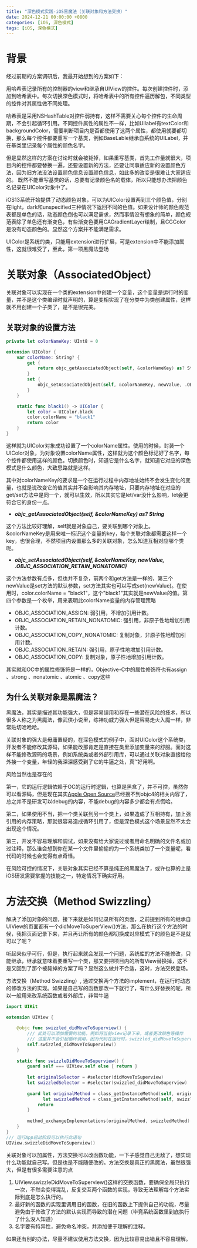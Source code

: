 ```yaml
---
title: "深色模式实践-iOS黑魔法（关联对象和方法交换）"
date: 2024-12-21 00:00:00 +0800
categories: [iOS, 深色模式]
tags: [iOS, 深色模式]
---
```


# 背景

经过前期的方案调研后，我最开始想到的方案如下：

用哈希表记录所有的控制器的view和继承自UIView的控件。每次创建控件时，添加到哈希表中。每次切换深色模式时，将哈希表中的所有控件遍历解包，不同类型的控件对其属性做不同处理。

哈希表是采用NSHashTable对控件弱持有，这样不需要关心每个控件的生命周期，不会引起循环引用。不同控件属性的属性不一样，比如UIlabel有textColor和backgroundColor，需要判断项目内是否都使用了这两个属性，都使用就要都切换，那么每个控件都要重写一个基类，例如BaseLable继承自系统的UILabel，并在基类里记录每个属性的颜色名字。

但是显然这样的方案在讨论时就会被毙掉，如果重写基类，首先工作量就很大，项目内的控件都要替换一遍，还要设置新的方法，还要让同事适应新的设置颜色方法，因为旧方法没法设置颜色信息设置颜色信息，如此多的改变是很难让大家适应的。
既然不能重写基类的话，总要有记录颜色名的载体，所以只能想办法把颜色名记录在UIColor对象中了。

iOS13系统开始提供了动态颜色对象，可以为UIColor设置两到三个颜色值，分别在light，dark和unspecified三种情况下返回不同的色值。如果设计师的颜色规范表都是单色的话，动态颜色倒也可以满足需求，然而事情没有想象的简单，颜色规范表除了单色还有渐变色，有些渐变色要用CAGradientLayer绘制，且CGColor是没有动态颜色的。显然这个方案并不能满足需求。

UIColor是系统的类，只能用extension进行扩展，可是extension中不能添加属性，这就很难受了，至此，第一项黑魔法登场

# 关联对象（AssociatedObject）

关联对象可以实现在一个类的extension中创建一个变量，这个变量是运行时的变量，并不是这个类编译时就声明的，算是变相实现了在分类中为类创建属性，这样就不用创建一个子类了，是不是很完美。

## 关联对象的设置方法
```swift
private let colorNameKey: UInt8 = 0

extension UIColor {
    var colorName: String? {
        get {
            return objc_getAssociatedObject(self, &colorNameKey) as? String
        }
        set {
            objc_setAssociatedObject(self, &colorNameKey, newValue, .OBJC_ASSOCIATION_RETAIN_NONATOMIC)
        }
    }

    static func black1() -> UIColor {
        let color = UIColor.black
        color.colorName = "black1"
        return color
    }
}
```
这样就为UIColor对象成功设置了一个colorName属性。使用的时候，封装一个UIColor对象，为对象设置colorName属性，这样就为这个颜色标记好了名字，每个控件都使用这样的颜色。切换颜色时，知道它是什么名字，就知道它对应的深色模式是什么颜色，大致思路就是这样。

其中对colorNameKey的要求是一个在运行过程中内存地址始终不会发生变化的变量，也就是说改变它的值其实并不会影响其内存地址，只要内存地址在对应的get/set方法中是同一个，就可以生效，所以其实它是let/var没什么影响，let会更符合它的身份一点。

- ***objc_getAssociatedObject(self, &colorNameKey) as? String***

这个方法比较好理解，self就是对象自己，要关联到哪个对象上。&colorNameKey是用来唯一标识这个变量的key，每个关联对象都需要这样一个key，也很合理，不然项目内设置那么多的关联对象，怎么知道互相对应哪个类呢。

- ***objc_setAssociatedObject(self, &colorNameKey, newValue, .OBJC_ASSOCIATION_RETAIN_NONATOMIC)***

这个方法参数有点多，但也并不复杂，前两个和get方法是一样的，第三个newValue是set方法的默认参数，set方法其实也可以写成set(newValue)。在使用时，color.colorName = "black1"，这个"black1"其实就是newValue的值。第四个参数是一个枚举，用来表明此colorName变量的内存管理策略
- OBJC_ASSOCIATION_ASSIGN: 弱引用，不增加引用计数。
- OBJC_ASSOCIATION_RETAIN_NONATOMIC: 强引用，非原子性地增加引用计数。
- OBJC_ASSOCIATION_COPY_NONATOMIC: 复制对象，非原子性地增加引用计数。
- OBJC_ASSOCIATION_RETAIN: 强引用，原子性地增加引用计数。
- OBJC_ASSOCIATION_COPY: 复制对象，原子性地增加引用计数。

其实就和OC中的属性修饰符是一样的，Objective-C中的属性修饰符也有assign 、strong 、nonatomic 、atomic 、copy这些

## 为什么关联对象是黑魔法？

黑魔法，其实是描述其功能强大，但是容易误用和存在一些潜在风险的技术，所以很多人称之为黑魔法，像武侠小说里，练神功威力强大但是容易走火入魔一样，非常贴切哈哈哈。

关联对象的强大是毋庸置疑的，在深色模式的例子中，面对UIColor这个系统类，开发者不能修改其源码，如果能改那肯定是直接在类里添加变量来的舒服。面对这样不能修改源码的场景，例如系统类或者外部引用库，可以通过关联对象直接给他外接一个变量，年轻的我深深感受到了它的牛逼之处，真™好用啊。

风险当然也是存在的

第一，它的运行逻辑依赖于OC的运行时逻辑，也算是黑盒了，并不可控，虽然你可以看源码，但是现在其实[Apple Open Source](https://opensource.apple.com/)已经搜不到objc4的相关内容了，总之并不是研发可以debug的内容，不能debug的内容多少都会有点慌哈。

第二，如果使用不当，把一个类关联到另一个类上，如果造成了互相持有，加上强引用的内存策略，那就很容易造成循环引用了，但是深色模式这个场景显然不太会出现这个情况。

第三，开发不容易理解和调试，如果没有给大家说过或者用命名明确的文件名或加过注释，那么谁会想到你在某一个文件里偷偷的为一个系统类加了一个变量呢，看代码的时候也会觉得有点奇怪。

在风险可控的情况下，关联对象其实已经不算是纯正的黑魔法了，或许也算的上是iOS研发需要掌握的技能之一，特定情况下确实好用。


# 方法交换（Method Swizzling）

解决了添加对象的问题，接下来就是如何记录所有的页面，之前提到所有的继承自UIView的页面都有一个didMoveToSuperView()方法，那么在执行这个方法的时候，我把页面记录下来，并且再让所有的颜色都切换成对应模式下的颜色是不是就可以了呢？

听起来似乎可行，但是，执行起来就会发现一个问题，系统库的方法不能修改，只能继承，继承就意味着要重写一个类，那又要把项目内的所有View替换掉，这不是又回到了那个被毙掉的方案了吗？显然这么做并不合适，这时，方法交换登场。

方法交换（Method Swizzling）, 通过交换两个方法的implement，在运行时动态的修改方法的实现。如果是自己写的函数那改一下就行了，有什么好替换的呢，所以一般用来改系统函数或者外部库，非常牛逼

```swift
import UIKit

extension UIView {
    
    @objc func swizzled_didMoveToSuperview() {
        /// 此处可以添加需要的功能，例如将当前view记录下来，或者更改颜色等操作
        /// 这里并不会引起循环调用，因为代码在运行时，swizzled_didMoveToSuperview就是原来的didMoveToSuperview，有点像刚开始学计算机理解递归的感觉哈
        self.swizzled_didMoveToSuperview()
    }
    
    static func swizzleDidMoveToSuperview() {
        guard self === UIView.self else { return }
        
        let originalSelector = #selector(didMoveToSuperview)
        let swizzledSelector = #selector(swizzled_didMoveToSuperview)
        
        guard let originalMethod = class_getInstanceMethod(self, originalSelector),
              let swizzledMethod = class_getInstanceMethod(self, swizzledSelector) else {
            return
        }
        
        method_exchangeImplementations(originalMethod, swizzledMethod)
    }
}
/// 运行App启动阶段可以执行此语句
UIView.swizzleDidMoveToSuperview()

```

关联对象可以加属性，方法交换可以改函数功能，一下子感觉自己无敌了，想实现什么功能就自己写。但是也是不能随便改的。方法交换是真正的黑魔法，虽然很强大，但是有很多需要注意的点

1. UIView.swizzleDidMoveToSuperview()这样的交换函数，要确保全局只执行一次，不然会变得混乱，反复交互两个函数的实现，导致无法理解每个方法实际到底是怎么执行的。
2. 最好新的函数的实现里调用旧的函数，在旧的函数上下提供自己的功能，尽量避免由于修改了方法的默认实现而导致的潜在问题（毕竟系统函数里到底执行了什么没人知道）
3. 名字要有特异性，避免命名冲突，并添加便于理解的注释。

如果还有别的办法，尽量不建议使用方法交换，因为比较容易出错且不容易理解。


